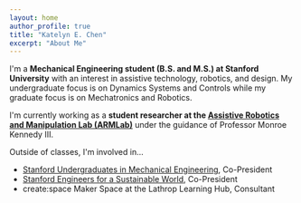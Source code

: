 ```yaml
---
layout: home
author_profile: true
title: "Katelyn E. Chen"
excerpt: "About Me"
---
```



I'm a **Mechanical Engineering student (B.S. and M.S.) at Stanford University** with an interest in assistive technology, robotics, and design. My undergraduate focus is on Dynamics Systems and Controls while my graduate focus is on Mechatronics and Robotics. <br>

I'm currently working as a **student researcher at the [Assistive Robotics and Manipulation Lab (ARMLab)](https://arm.stanford.edu)** under the guidance of Professor Monroe Kennedy III.

<!-- I am also working as an **undergraduate researcher at the [Stanford Life Design Lab](http://lifedesignlab.stanford.edu)** to design and produce a Life Transitions Design Kit that complements the Designing Your Life curriculum, increasing the accessibility and reach of the life design process. -->

Outside of classes, I'm involved in...
* [Stanford Undergraduates in Mechanical Engineering](https://stanford-sume.weebly.com), Co-President
* [Stanford Engineers for a Sustainable World](https://eswstanford.weebly.com), Co-President
* create:space Maker Space at the Lathrop Learning Hub, Consultant